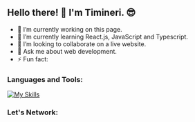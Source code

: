 ## Hello there! 👋 I'm Timineri. 😎
<!--
**Timineri/Timineri** is a ✨ _special_ ✨ repository because its `README.md` (this file) appears on your GitHub profileHere are some ideas to get you started:
-->

- 🔭 I’m currently working on this page.
- 🌱 I’m currently learning React.js, JavaScript and Typescript.
- 👯 I’m looking to collaborate on a live website.
- 💬 Ask me about web development.
- ⚡ Fun fact:

### Languages and Tools: 
[![My Skills](https://skillicons.dev/icons?i=javascript,typescript,react,git,github,nodejs,html,css&theme=light)](https://skillicons.dev)

### Let's Network:
